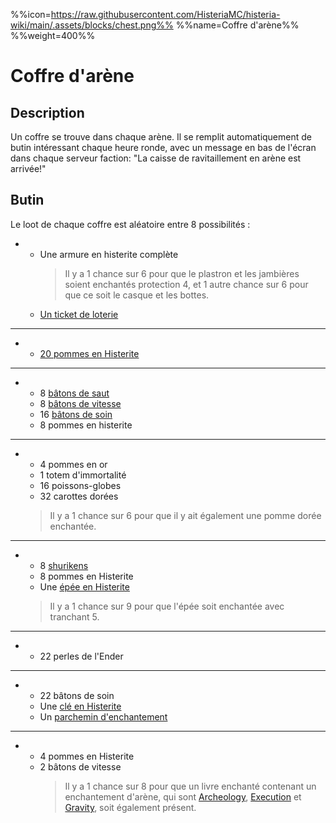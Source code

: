 %%icon=https://raw.githubusercontent.com/HisteriaMC/histeria-wiki/main/.assets/blocks/chest.png%%
%%name=Coffre d'arène%%
%%weight=400%%

# Coffre d'arène 

## Description

Un coffre se trouve dans chaque arène. Il se remplit automatiquement de butin intéressant chaque heure ronde, avec un message en bas de l'écran dans chaque serveur faction: "La caisse de ravitaillement en arène est arrivée!"

## Butin

Le loot de chaque coffre est aléatoire entre 8 possibilités :

- - Une armure en histerite complète
    > Il y a 1 chance sur 6 pour que le plastron et les jambières soient enchantés protection 4, et 1 autre chance sur 6 pour que ce soit le casque et les bottes.
  - [Un ticket de loterie](https://histeria.fr/wiki/objets/lottery-ticket)
---
- - [20 pommes en Histerite](https://histeria.fr/wiki/objets/histerite-apple)
---
- - 8 [bâtons de saut](https://histeria.fr/wiki/objets/jump-stick)
  - 8 [bâtons de vitesse](https://histeria.fr/wiki/objets/speed-stick)
  - 16 [bâtons de soin](https://histeria.fr/wiki/objets/heal-stick)
  - 8 pommes en histerite
---
- - 4 pommes en or
  - 1 totem d'immortalité
  - 16 poissons-globes
  - 32 carottes dorées
  > Il y a 1 chance sur 6 pour que il y ait également une pomme dorée enchantée.
---
- - 8 [shurikens](https://histeria.fr/wiki/objets/shuriken)
  - 8 pommes en Histerite
  - Une [épée en Histerite](https://histeria.fr/wiki/outils/histerite-sword)
  > Il y a 1 chance sur 9 pour que l'épée soit enchantée avec tranchant 5.
---
- - 22 perles de l'Ender
---
- - 22 bâtons de soin
  - Une [clé en Histerite](https://histeria.fr/wiki/objets/histerite-key)
  - Un [parchemin d'enchantement](https://histeria.fr/wiki/objets/forge-note)
---
- - 4 pommes en Histerite
  - 2 bâtons de vitesse
    > Il y a 1 chance sur 8 pour que un livre enchanté contenant un enchantement d'arène, qui sont [Archeology](https://histeria.fr/wiki/enchantements/archeologie), [Execution](https://histeria.fr/wiki/enchantements/execution) et [Gravity](https://histeria.fr/wiki/enchantements/gravity), soit également présent.

